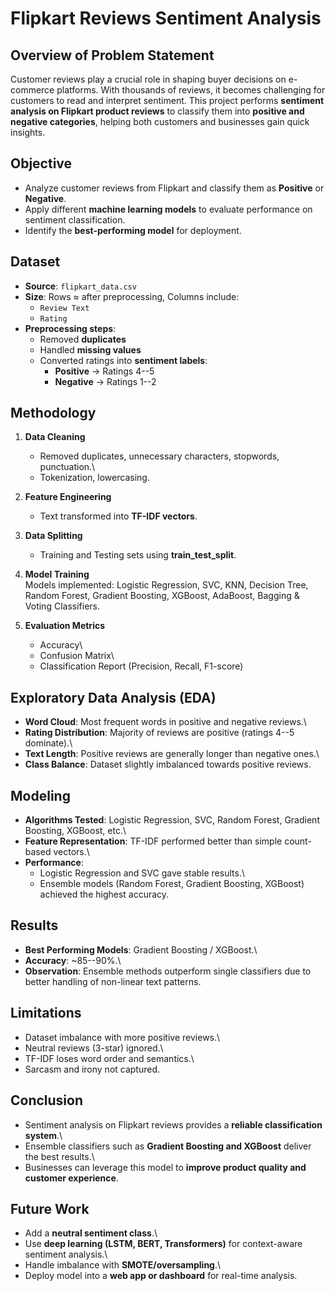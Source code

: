 # Flipkart Reviews Sentiment Analysis

## Overview of Problem Statement

Customer reviews play a crucial role in shaping buyer decisions on
e-commerce platforms. With thousands of reviews, it becomes challenging
for customers to read and interpret sentiment. This project performs
**sentiment analysis on Flipkart product reviews** to classify them into
**positive and negative categories**, helping both customers and
businesses gain quick insights.

## Objective

-   Analyze customer reviews from Flipkart and classify them as
    **Positive** or **Negative**.
-   Apply different **machine learning models** to evaluate performance
    on sentiment classification.
-   Identify the **best-performing model** for deployment.

## Dataset

-   **Source**: `flipkart_data.csv`
-   **Size**: Rows ≈ after preprocessing, Columns include:
    -   `Review Text`
    -   `Rating`
-   **Preprocessing steps**:
    -   Removed **duplicates**
    -   Handled **missing values**
    -   Converted ratings into **sentiment labels**:
        -   **Positive** → Ratings 4--5
        -   **Negative** → Ratings 1--2

## Methodology

1.  **Data Cleaning**

    -   Removed duplicates, unnecessary characters, stopwords,
        punctuation.\
    -   Tokenization, lowercasing.

2.  **Feature Engineering**

    -   Text transformed into **TF-IDF vectors**.

3.  **Data Splitting**

    -   Training and Testing sets using **train_test_split**.

4.  **Model Training**\
    Models implemented: Logistic Regression, SVC, KNN, Decision Tree,
    Random Forest, Gradient Boosting, XGBoost, AdaBoost, Bagging &
    Voting Classifiers.

5.  **Evaluation Metrics**

    -   Accuracy\
    -   Confusion Matrix\
    -   Classification Report (Precision, Recall, F1-score)

## Exploratory Data Analysis (EDA)

-   **Word Cloud**: Most frequent words in positive and negative
    reviews.\
-   **Rating Distribution**: Majority of reviews are positive (ratings
    4--5 dominate).\
-   **Text Length**: Positive reviews are generally longer than negative
    ones.\
-   **Class Balance**: Dataset slightly imbalanced towards positive
    reviews.

## Modeling

-   **Algorithms Tested**: Logistic Regression, SVC, Random Forest,
    Gradient Boosting, XGBoost, etc.\
-   **Feature Representation**: TF-IDF performed better than simple
    count-based vectors.\
-   **Performance**:
    -   Logistic Regression and SVC gave stable results.\
    -   Ensemble models (Random Forest, Gradient Boosting, XGBoost)
        achieved the highest accuracy.

## Results

-   **Best Performing Models**: Gradient Boosting / XGBoost.\
-   **Accuracy**: \~85--90%.\
-   **Observation**: Ensemble methods outperform single classifiers due
    to better handling of non-linear text patterns.

## Limitations

-   Dataset imbalance with more positive reviews.\
-   Neutral reviews (3-star) ignored.\
-   TF-IDF loses word order and semantics.\
-   Sarcasm and irony not captured.

## Conclusion

-   Sentiment analysis on Flipkart reviews provides a **reliable
    classification system**.\
-   Ensemble classifiers such as **Gradient Boosting and XGBoost**
    deliver the best results.\
-   Businesses can leverage this model to **improve product quality and
    customer experience**.

## Future Work

-   Add a **neutral sentiment class**.\
-   Use **deep learning (LSTM, BERT, Transformers)** for context-aware
    sentiment analysis.\
-   Handle imbalance with **SMOTE/oversampling**.\
-   Deploy model into a **web app or dashboard** for real-time analysis.
